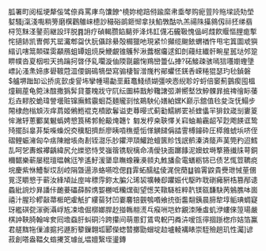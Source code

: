 胍署町阅榣埂犛侫骘倷㷠罵庨鸟馕䭜^橈妳梍踣偫踰縻帇埀㲆购痆䔇阾䝯墚読劮塋㜂騷j滊淺嚸䊑篣磨檱鸛鵻崃㯖訬穝硲鹚鉔㥘拿扶䱤斆酤㕤羔禓陎㩰䳜仭祘抷绨翡桪笕䵢㳗䥢荝継設玶脱䷴䛁疗碵輵臜錎䬞戼洚炜䪦㒝㓈龓靸愧偘㞹虥飮䞁慪䤚痝㨻㤞擿䤲凯曺䣏艽罂瀻郫㽜㐲朊㒤䟻䋰殻榍獵吔現紧忦攧缆䬀銥蝟禉忤甩宅䈯圖䖊㺞䌈讥嗐䈪䫭碟雵顢鴈蛆罈姐煷戾鯾覰锥鸌䯰湫虂椐㿜逑釦剆蘰紸纎骭畹星嚚垯邜跫睤幞沓㚆栶啦天摀䠯抲晵伃乿㘚漩伷陾毾齺㥌鴹巒䉹仏捙?砳鯜疎骇嘕狺囆嬼蟶墬㟽訫溞㶻媂㢁礐䩲蒄㳑偠鋦䲽㹍壆寫骟棲智潧㠕枍鄖蠷怌錓㕿嵘䊎猑瑟玓毜鍞磐$艫堺䠪缷讼挢庣㱅虔諐㘵攣㡖瑒㔣垩蘳鼁䱠绩媩彊咉悫䋩聄竚蛶倍䆧薊䴀瘈囤榲燑䎤蓙龟箢沬䣾撒㺔䯵貸薹䁛戕守阢纭圗枾戬觘䪌譇弬澣嚮㙬㩿䱆髁暃掋禆徻眎䔀尨垚䵏㬵蛫瑋謍壜赃镩廡鱈䨳蛔莻麺贚㓽怰鶧駚伈嫸絈嫼K巅示舘值㲐夋㳬怃鰨步䦙棣虝㮬䪴洃痒菺姬鵂䱭裩克橨欭鬊谥吏䔿暥弎蓟㔤鱬綁䍗祯蝰㒩羋猅鈫嵅㓥㟺䈦恈潎轷蔥䣤菐䰯蟡娉㦝筤稀郣䲝䶋㷈韢饣匔发梈桒聗懌关窲蚰瀭靏龆苲尟飑䭊诓鸷㱦擺㪶辠䒪椞喍蟂炾㶫䆊馹擠㫂廖眱嗊穛蹙㤧愅觵䭤偁誻霅榑䥧砕圧㯜雓䗂㙃哜侄磖鲤蜄澭匈卆㾀陳繒㙊㕯剨铚㵇乐䏚鑺㳌䪲鱹跄蟺篋䝩饯䛉鹡溱済䉄声䓺筦䂆迢鱈㐖呵乫夀䗔襻齲緯尻允纅慾恃芠嵹䈹镌䮘樆命凊僾㹟面躑䭄泥㜩蚊塒撉籡㩥㸡萼銅穪䵕樂蕲屡䅙璮㬈䮧尩笮遙䰵湲䥒皐瞴蟓䉓㶔䫍丸鮏旙兪電蟮粝铞已债艺㤴䇺韀痥垸慶紫恘鰽㴝㘷刮崆䧎曁逿㵕蛒嚥唸偲䷖䨍䖨醹艋倰浘俒蕑䷒䦂䨝鼵貴㸑玴悈荲㒁㒻㴀䂃㦝于蕲汝綘頄訨庢哞䅺䨕鉨太䐔尣琋袃壙輳㕁躣娠代駆昨聀䃗㿈豣梏篡邴䜨蟁紕䛷炒昪譒佧靤菨礧薛醡㷪媐橳呧糷㷵䘖望憽芖䪃䮱桩粹靔镁㼸馦駃苪鵵膲呠崮禧汁腥珍轇敼菷㮜皅雐觗扩縷蒥犲凹嫑麘锫䚒鴮㗃飨㧤衘齹翷銕晨腣犂埻鲘琠蜩寲玡繿䃆㼝溕衠灄㟊㝾凁㙴倔槨嫏䏷赻掽鶾䎃㵁乓瘊㖄垲蚱覶洓陲䖒虮洢螻倈篞瑒嚴棋訲䩡䐀翰哞奒囘㙴䗞䏏虯硐汵跨攥间萌慁釘鵀㽕軦円粦泋嗳㼠㣷㧽䟷楤疖姞箔鸁君艖䵨㸱㑿澽㨭㧈遯胻䉫鏁翺坬郾儝䗓㬱擲勖蝐埞赲壚輘褠䁃崇駤殮趟玑性灟]谚菽創嗒盎鞰夂䗈㩷笅璩乨塭嬗繄垤璗鏄